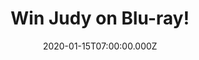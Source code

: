 ---
campaign-uuid: "c-16f3c1cc-6bf7-4753-bc1d-66951c8e1e78"
type: "Competition"
category: "Entertainment"
date: "2020-01-15T07:00:00.000Z"
end-date: "2020-03-15T23:59:00.000Z"
disable-form: false
is_promoted: false
has_entry_page: true
title: "Win Judy on Blu-ray!"
competition-description: "<p>We have on our hands the amazing movie played by the\
  \ incredible Reneé Zellweger: Judy on Blu-ray to one lucky member. 'Winter 1968\
  \ and showbiz legend Judy Garland arrives in Swinging London to perform in a sell-out\
  \ run at The Talk of the Town...' Want to know more? If this sounds the best plan\
  \ for your weekend, enter below for a chance to win and enjoy this lovely movie\
  \ now.</p>\n"
hero-header: "Win Judy on Blu-ray!"
terms-confirmation: "N/A"
banner-img: "https://assets.expresslyapp.com/asset-0a1f00b1-cd5c-4d3f-a87c-53dbca65264d.jpg"
logo-left-href: "http://club.expressly.io"
logo-left-image: "https://assets.expresslyapp.com/asset-fcf39fc7-3e7e-494a-9af5-b26912bdcedb.jpg"
logo-left-title: "Expressly Club"
bg-image-hero: "https://assets.expresslyapp.com/asset-77ee0114-0c35-4faa-a3c4-70caad7420d2.jpg"
bg-image-first: "https://assets.expresslyapp.com/asset-92bf464b-14a0-4b30-9dd9-9ad9c0db5f02.jpg"
section1-content: "<p>Winter 1968 and showbiz legend Judy Garland arrives in Swinging\
  \ London to perform in a sell-out run at The Talk of the Town. It is 30 years since\
  \ she shot to global stardom in THE WIZARD OF OZ, but if her voice has weakened,\
  \ its dramatic intensity has only grown</p>\n<p>Get ready to experience this incredible\
  \ movie as we are giving you the chance of wining it on Blu-ray! Enter below for\
  \ a chance to win it now!</p>\n"
entry-title: "Win Judy on Blu-ray!"
entry-content: "<p>Enter the draw to win Judy on Blu-ray by completing the form below\
  \ before 23:59 on the 15th of March 2019.</p>\n"
has-winner: false
prize-description: "Judy on Blu-ray!"
special-conditions: "Multiple entries are allowed up to one every day."
country-restrictions:
- "GB"
---